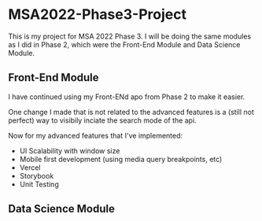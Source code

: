 # MSA2022-Phase3-Project

This is my project for MSA 2022 Phase 3. I will be doing the same modules as I did in Phase 2, which were the Front-End Module and Data Science Module.

## Front-End Module

I have continued using my Front-ENd apo from Phase 2 to make it easier.

One change I made that is not related to the advanced features is a (still not perfect) way to visibily inciate the search mode of the api.

Now for my advanced features that I've implemented:
- UI Scalability with window size
- Mobile first development (using media query breakpoints, etc)
- Vercel
- Storybook
- Unit Testing

## Data Science Module


